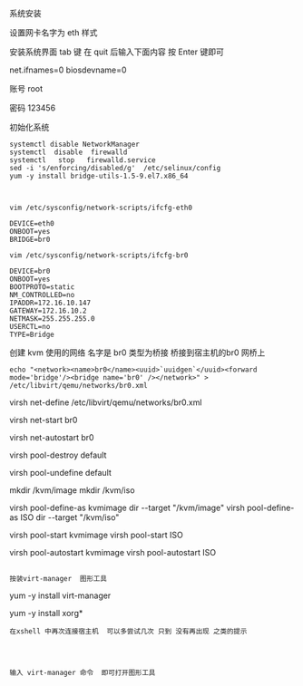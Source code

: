 系统安装


设置网卡名字为 eth 样式

安装系统界面  tab  键  在 quit 后输入下面内容 按 Enter 键即可

net.ifnames=0 biosdevname=0



账号 
root   

密码
123456


初始化系统
```systemctl stop NetworkManager
systemctl disable NetworkManager
systemctl  disable  firewalld
systemctl   stop   firewalld.service
sed -i 's/enforcing/disabled/g'  /etc/selinux/config
yum -y install bridge-utils-1.5-9.el7.x86_64



vim /etc/sysconfig/network-scripts/ifcfg-eth0

DEVICE=eth0
ONBOOT=yes
BRIDGE=br0

vim /etc/sysconfig/network-scripts/ifcfg-br0

DEVICE=br0
ONBOOT=yes
BOOTPROTO=static
NM_CONTROLLED=no
IPADDR=172.16.10.147
GATEWAY=172.16.10.2
NETMASK=255.255.255.0
USERCTL=no
TYPE=Bridge
```

创建 kvm 使用的网络  名字是  br0   类型为桥接    桥接到宿主机的br0 网桥上


```echo "<network><name>br0</name><uuid>`uuidgen`</uuid><forward mode='bridge'/><bridge name='br0' /></network>" >  /etc/libvirt/qemu/networks/br0.xml```


virsh net-define    /etc/libvirt/qemu/networks/br0.xml

virsh net-start   br0

virsh  net-autostart  br0



virsh pool-destroy default

virsh pool-undefine default


mkdir /kvm/image
mkdir /kvm/iso


virsh pool-define-as  kvmimage  dir --target  "/kvm/image"
virsh pool-define-as  ISO  dir --target  "/kvm/iso"

virsh pool-start  kvmimage
virsh pool-start  ISO

virsh  pool-autostart   kvmimage
virsh  pool-autostart   ISO
```

按装virt-manager  图形工具
```
yum   -y   install    virt-manager

yum -y install xorg*
```
在xshell 中再次连接宿主机  可以多尝试几次 只到 没有再出现 之类的提示 




输入 virt-manager 命令  即可打开图形工具

















